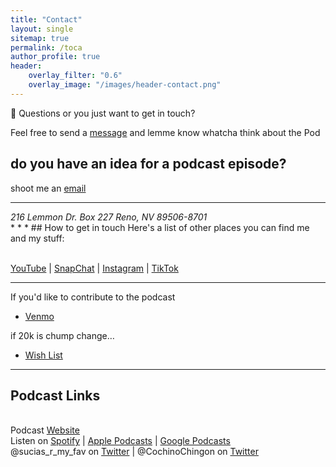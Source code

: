 ```yaml
---
title: "Contact"
layout: single
sitemap: true
permalink: /toca
author_profile: true
header:
    overlay_filter: "0.6"
    overlay_image: "/images/header-contact.png"
---
```


📮 Questions or you just want to get in touch?

Feel free to send a [message](sms://12817667970) and lemme know whatcha think about the Pod

## do you have an idea for a podcast episode?

shoot me an <a href="mailto:el.gallo.cochino@gmail.com?subject=Episode Idea">email</a>

* * *
<address>
216 Lemmon Dr.
Box 227
Reno, NV 89506-8701
</address>
* * *
## How to get in touch
Here's a list of other places you can find me and my stuff:

<br> [YouTube](http://www.youtube.com/channel/UCgYSjBmIL3nkxBon4f0Gl_Q) | [SnapChat](http://www.snapchat.com/add/cochinochingon) | [Instagram](https://www.instagram.com/cochinochingon/) | [TikTok](https://www.tiktok.com/@cochinochingon/)
* * *

If you'd like to contribute to the podcast

*   [Venmo](https://venmo.com/cochinochingon)

if 20k is chump change…

*   [Wish List](https://www.bhphotovideo.com/find/wishlist.jsp#/)

* * *
## Podcast Links

<br> Podcast [Website](https://sucias.xyz)<a href='https://sucias.xyz'><i class='fas fa-link'></i></a>
<br> Listen on [Spotify](https://open.spotify.com/show/3XjoipCU3QzeIaQAAQpBdW)<a href='https://open.spotify.com/show/3XjoipCU3QzeIaQAAQpBdW'><i class='fab fa-spotify'></i></a> | [Apple Podcasts](https://podcasts.apple.com/us/podcast/sucias-are-my-favorite/id1548173787)<i class='fas fa-podcast'></i> | [Google Podcasts](https://podcasts.google.com/feed/aHR0cHM6Ly9hbmNob3IuZm0vcy80MjI0YzYzYy9wb2RjYXN0L3Jzcw)<a href='https://podcasts.google.com/feed/aHR0cHM6Ly9hbmNob3IuZm0vcy80MjI0YzYzYy9wb2RjYXN0L3Jzcw'><i class='fab fa-google-play'></i></a>
<br> @sucias_r_my_fav on [Twitter](https://twitter.com/sucias_r_my_fav)<a href='https://twitter.com/sucias_r_my_fav'><i class='fab fa-twitter'></i></a> | @CochinoChingon on [Twitter](https://twitter.com/cochinochingon)<a href='https://twitter.com/cochinochingon'><i class='fab fa-twitter'></i></a>
